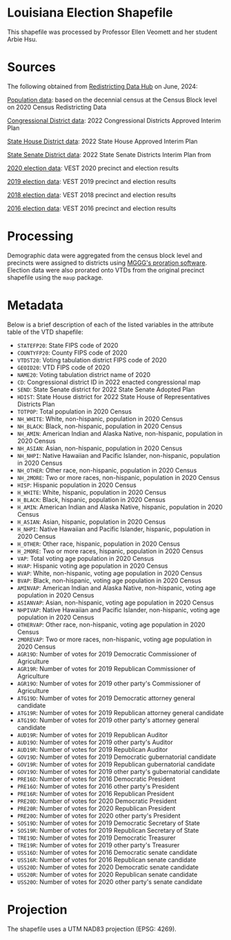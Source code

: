 # Louisiana Election Shapefile

This shapefile was processed by Professor Ellen Veomett and her student Arbie Hsu.

# **Sources**

The following obtained from [Redistricting Data Hub](https://redistrictingdatahub.org/) on June, 2024:

[Population data](https://redistrictingdatahub.org/dataset/louisiana-block-pl-94171-2020-by-table/): based on the decennial census at the Census Block level on 2020 Census Redistricting Data

[Congressional District data](https://redistrictingdatahub.org/dataset/2022-louisiana-congressional-districts-approved-plan/): 2022 Congressional Districts Approved Interim Plan

[State House District data](https://redistrictingdatahub.org/dataset/2022-louisiana-state-house-of-representatives-approved-plan/): 2022 State House Approved Interim Plan

[State Senate District data](https://redistrictingdatahub.org/dataset/2022-louisiana-state-senate-approved-plan/): 2022 State Senate Districts Interim Plan from

[2020 election data](https://redistrictingdatahub.org/dataset/vest-2020-louisiana-precinct-and-election-results/): VEST 2020 precinct and election results

[2019 election data](https://redistrictingdatahub.org/dataset/vest-2019-louisiana-precinct-boundaries-and-election-results-shapefile/): VEST 2019 precinct and election results

[2018 election data](https://redistrictingdatahub.org/dataset/vest-2016-georgia-precinct-and-election-results/): VEST 2018 precinct and election results

[2016 election data](https://redistrictingdatahub.org/dataset/vest-2016-louisiana-precinct-and-election-results/): VEST 2016 precinct and election results

# **Processing**

Demographic data were aggregated from the census block level and precincts were assigned to districts using [MGGG's proration software](https://github.com/mggg/maup). Election data were also prorated onto VTDs from the original precinct shapefile using the `maup` package.

# **Metadata**

Below is a brief description of each of the listed variables in the attribute table of the VTD shapefile:

- `STATEFP20`: State FIPS code of 2020
- `COUNTYFP20`: County FIPS code of 2020
- `VTDST20`: Voting tabulation district FIPS code of 2020
- `GEOID20`: VTD FIPS code of 2020
- `NAME20`: Voting tabulation district name of 2020
- `CD`: Congressional district ID in 2022 enacted congressional map
- `SEND`: State Senate district for 2022 State Senate Adopted Plan
- `HDIST`: State House district for 2022 State House of Representatives Districts Plan
- `TOTPOP`: Total population in 2020 Census
- `NH_WHITE`: White, non-hispanic, population in 2020 Census
- `NH_BLACK`: Black, non-hispanic, population in 2020 Census
- `NH_AMIN`: American Indian and Alaska Native, non-hispanic, population in 2020 Census
- `NH_ASIAN`: Asian, non-hispanic, population in 2020 Census
- `NH_NHPI`: Native Hawaiian and Pacific Islander, non-hispanic, population in 2020 Census
- `NH_OTHER`: Other race, non-hispanic, population in 2020 Census
- `NH_2MORE`: Two or more races, non-hispanic, population in 2020 Census
- `HISP`: Hispanic population in 2020 Census
- `H_WHITE`: White, hispanic, population in 2020 Census
- `H_BLACK`: Black, hispanic, population in 2020 Census
- `H_AMIN`: American Indian and Alaska Native, hispanic, population in 2020 Census
- `H_ASIAN`: Asian, hispanic, population in 2020 Census
- `H_NHPI`: Native Hawaiian and Pacific Islander, hispanic, population in 2020 Census
- `H_OTHER`: Other race, hispanic, population in 2020 Census
- `H_2MORE`: Two or more races, hispanic, population in 2020 Census
- `VAP`: Total voting age population in 2020 Census
- `HVAP`: Hispanic voting age population in 2020 Census
- `WVAP`: White, non-hispanic, voting age population in 2020 Census
- `BVAP`: Black, non-hispanic, voting age population in 2020 Census
- `AMINVAP`: American Indian and Alaska Native, non-hispanic, voting age population in 2020 Census
- `ASIANVAP`: Asian, non-hispanic, voting age population in 2020 Census
- `NHPIVAP`: Native Hawaiian and Pacific Islander, non-hispanic, voting age population in 2020 Census
- `OTHERVAP`: Other race, non-hispanic, voting age population in 2020 Census
- `2MOREVAP`: Two or more races, non-hispanic, voting age population in 2020 Census
- `AGR19D`:  Number of votes for 2019 Democratic Commissioner of Agriculture
- `AGR19R`:  Number of votes for 2019 Republican Commissioner of Agriculture
- `AGR19O`:  Number of votes for 2019 other party's Commissioner of Agriculture
- `ATG19D`: Number of votes for 2019 Democratic attorney general candidate
- `ATG19R`: Number of votes for 2019 Republican attorney general candidate
- `ATG19O`: Number of votes for 2019 other party's attorney general candidate
- `AUD19R`: Number of votes for 2019 Republican Auditor
- `AUD19O`: Number of votes for 2019 other party's Auditor
- `AUD19R`: Number of votes for 2019 Republican Auditor
- `GOV19D`: Number of votes for 2019 Democratic gubernatorial candidate
- `GOV19R`: Number of votes for 2019 Republican gubernatorial candidate
- `GOV19O`: Number of votes for 2019 other party's gubernatorial candidate
- `PRE16D`: Number of votes for 2016 Democratic President
- `PRE16O`: Number of votes for 2016 other party's President
- `PRE16R`: Number of votes for 2016 Republican President
- `PRE20D`: Number of votes for 2020 Democratic President
- `PRE20R`: Number of votes for 2020 Republican President
- `PRE20O`: Number of votes for 2020 other party's President
- `SOS19D`: Number of votes for 2019 Democratic Secretary of State
- `SOS19R`: Number of votes for 2019 Republican Secretary of State
- `TRE19D`: Number of votes for 2019 Democratic Treasurer
- `TRE19R`: Number of votes for 2019 other party's Treasurer
- `USS16D`: Number of votes for 2016 Democratic senate candidate
- `USS16R`: Number of votes for 2016 Republican senate candidate
- `USS20D`: Number of votes for 2020 Democratic senate candidate
- `USS20R`: Number of votes for 2020 Republican senate candidate
- `USS20O`: Number of votes for 2020 other party's senate candidate

# **Projection**

The shapefile uses a UTM NAD83 projection (EPSG: 4269).
